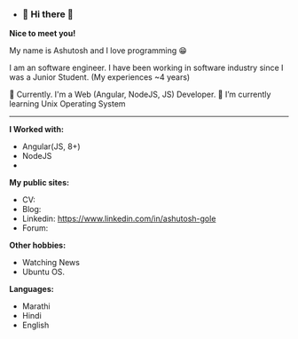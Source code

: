- ### 👋 Hi there 👋
**Nice to meet you!**

My name is Ashutosh and I love programming 😁

I am an software engineer. I have been working in software industry since I was a Junior Student. (My experiences ~4 years)

🌱 Currently. I'm a Web (Angular, NodeJS, JS) Developer.
🌱 I’m currently learning Unix Operating System
<hr>

**I Worked with:**
- Angular(JS, 8+)
- NodeJS
- 
**My public sites:**
- CV: 
- Blog: 
- Linkedin: https://www.linkedin.com/in/ashutosh-gole
- Forum: 

**Other hobbies:**
- Watching News
- Ubuntu OS.

**Languages:**
- Marathi
- Hindi
- English


<!---
ashutosh-gole/ashutosh-gole is a ✨ special ✨ repository because its `README.md` (this file) appears on your GitHub profile.
You can click the Preview link to take a look at your changes.
--->
